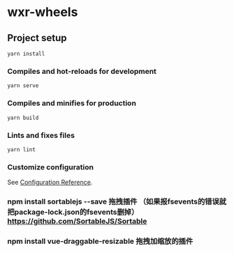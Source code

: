 # wxr-wheels

## Project setup
```
yarn install
```

### Compiles and hot-reloads for development
```
yarn serve
```

### Compiles and minifies for production
```
yarn build
```

### Lints and fixes files
```
yarn lint
```

### Customize configuration
See [Configuration Reference](https://cli.vuejs.org/config/).

### npm install sortablejs --save 拖拽插件 （如果报fsevents的错误就把package-lock.json的fsevents删掉）https://github.com/SortableJS/Sortable
###  npm install vue-draggable-resizable 拖拽加缩放的插件
